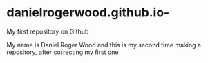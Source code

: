 # danielrogerwood.github.io-
My first repository on GIthub

My name is Daniel Roger Wood and this is my second time making a repository, after correcting my first one 
